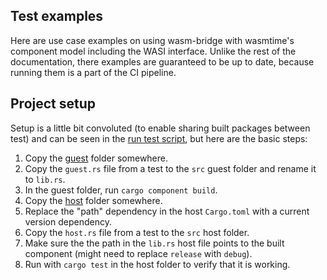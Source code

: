 ## Test examples

Here are use case examples on using wasm-bridge with wasmtime's component model including the WASI interface. Unlike the rest of the documentation, there examples are guaranteed to be up to date, because running them is a part of the CI pipeline.

## Project setup

Setup is a little bit convoluted (to enable sharing built packages between test) and can be seen in the [run test script](../skeletons/wasi_components/run_test.sh), but here are the basic steps:

1. Copy the [guest](../skeletons/wasi_components/guest/) folder somewhere.
2. Copy the `guest.rs` file from a test to the `src` guest folder and rename it to `lib.rs`.
3. In the guest folder, run `cargo component build`.
4. Copy the [host](../skeletons/wasi_components/host_sys/) folder somewhere.
5. Replace the "path" dependency in the host `Cargo.toml` with a current version dependency.
5. Copy the `host.rs` file from a test to the `src` host folder.
6. Make sure the the path in the `lib.rs` host file points to the built component (might need to replace `release` with `debug`).
7. Run with `cargo test` in the host folder to verify that it is working.
